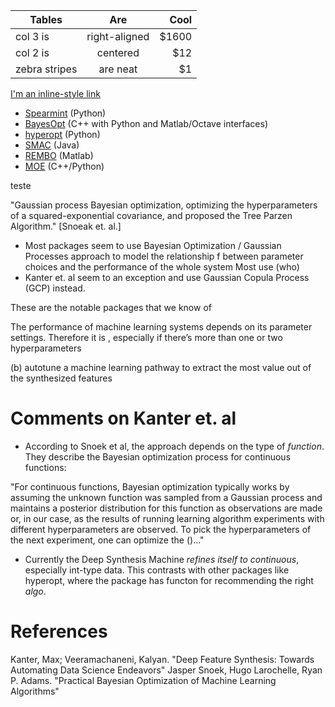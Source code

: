 




| Tables        | Are           | Cool  |
| ------------- |:-------------:| -----:|
| col 3 is      | right-aligned | $1600 |
| col 2 is      | centered      |   $12 |
| zebra stripes | are neat      |    $1 |


[I'm an inline-style link](https://www.google.com)


<ul>
<li><a href="https://github.com/JasperSnoek/spearmint">Spearmint</a> (Python)</li>
<li><a href="http://rmcantin.bitbucket.org/html/">BayesOpt</a> (C++ with Python and Matlab/Octave interfaces)</li>
<li><a href="http://hyperopt.github.io/hyperopt/">hyperopt</a> (Python)</li>
<li><a href="http://www.cs.ubc.ca/labs/beta/Projects/SMAC/">SMAC</a> (Java)</li>
<li><a href="https://github.com/ziyuw/rembo">REMBO</a> (Matlab)</li>
<li><a href="https://github.com/Yelp/MOE">MOE</a> (C++/Python)</li>
</ul>




teste


"Gaussian process Bayesian optimization, optimizing the hyperparameters of a squared-exponential covariance, and proposed the Tree Parzen Algorithm." [Snoeak et. al.]





* Most packages seem to use Bayesian Optimization / Gaussian Processes approach to model the relationship f between parameter choices and the performance of the whole system
Most use  (who)
* Kanter et. al seem to an exception and use Gaussian Copula Process (GCP) instead.





These are the notable packages that we know of

The performance of machine learning systems depends on its parameter settings. Therefore it is , especially if there’s more than one or two hyperparameters

(b) autotune a machine learning pathway to extract the most value out of the synthesized features


# Comments on Kanter et. al
* According to Snoek et al, the approach depends on the type of *function*. They describe the Bayesian optimization process for continuous functions:

"For continuous functions, Bayesian optimization typically works by assuming the unknown function was sampled from a Gaussian process and maintains a posterior distribution for this function as observations are made or, in our case, as the results of running learning algorithm experiments with different hyperparameters are observed. To pick the hyperparameters of the next experiment, one can optimize the ()..."

* Currently the Deep Synthesis Machine *refines itself to continuous*, especially  int-type data. This contrasts with other packages like hyperopt, where the package has functon for recommending the right *algo*.



# References

Kanter, Max; Veeramachaneni, Kalyan. "Deep Feature Synthesis: Towards Automating Data Science Endeavors"
Jasper Snoek, Hugo Larochelle, Ryan P. Adams. "Practical Bayesian Optimization of Machine Learning Algorithms"



